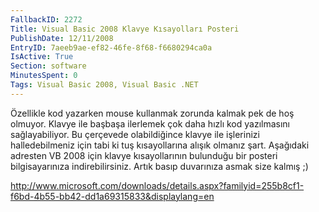 ```yaml
---
FallbackID: 2272
Title: Visual Basic 2008 Klavye Kısayolları Posteri
PublishDate: 12/11/2008
EntryID: 7aeeb9ae-ef82-46fe-8f68-f6680294ca0a
IsActive: True
Section: software
MinutesSpent: 0
Tags: Visual Basic 2008, Visual Basic .NET
---
```

Özellikle kod yazarken mouse kullanmak zorunda kalmak pek de hoş
olmuyor. Klavye ile başbaşa ilerlemek çok daha hızlı kod yazılmasını
sağlayabiliyor. Bu çerçevede olabildiğince klavye ile işlerinizi
halledebilmeniz için tabi ki tuş kısayollarına alışık olmanız şart.
Aşağıdaki adresten VB 2008 için klavye kısayollarının bulunduğu bir
posteri bilgisayarınıza indirebilirsiniz. Artık basıp duvarınıza asmak
size kalmış ;)

<http://www.microsoft.com/downloads/details.aspx?familyid=255b8cf1-f6bd-4b55-bb42-dd1a69315833&displaylang=en>


